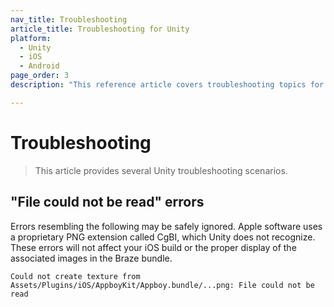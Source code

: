 ```yaml
---
nav_title: Troubleshooting
article_title: Troubleshooting for Unity
platform: 
  - Unity
  - iOS
  - Android
page_order: 3
description: "This reference article covers troubleshooting topics for the Unity platform."

---
```


# Troubleshooting

> This article provides several Unity troubleshooting scenarios.

## "File could not be read" errors

Errors resembling the following may be safely ignored. Apple software uses a proprietary PNG extension called CgBI, which Unity does not recognize. These errors will not affect your iOS build or the proper display of the associated images in the Braze bundle.

```
Could not create texture from Assets/Plugins/iOS/AppboyKit/Appboy.bundle/...png: File could not be read
```
